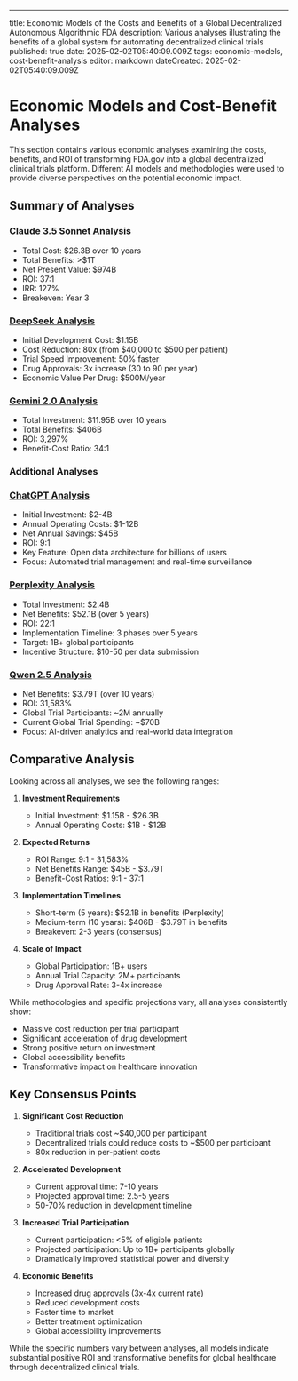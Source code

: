 ---
title: Economic Models of the Costs and Benefits of a Global Decentralized Autonomous Algorithmic FDA
description: Various analyses illustrating the benefits of a global system for automating decentralized clinical trials
published: true
date: 2025-02-02T05:40:09.009Z
tags: economic-models, cost-benefit-analysis
editor: markdown
dateCreated: 2025-02-02T05:40:09.009Z

# Economic Models and Cost-Benefit Analyses

This section contains various economic analyses examining the costs, benefits, and ROI of transforming FDA.gov into a global decentralized clinical trials platform. Different AI models and methodologies were used to provide diverse perspectives on the potential economic impact.

## Summary of Analyses

### [Claude 3.5 Sonnet Analysis](economic-models/dfda-cost-benefit-analysis-claude-3.5-sonnet)
- Total Cost: $26.3B over 10 years
- Total Benefits: >$1T
- Net Present Value: $974B
- ROI: 37:1
- IRR: 127%
- Breakeven: Year 3

### [DeepSeek Analysis](economic-models/dfda-cost-benefit-analysis-deepseek-r1)
- Initial Development Cost: $1.15B
- Cost Reduction: 80x (from $40,000 to $500 per patient)
- Trial Speed Improvement: 50% faster
- Drug Approvals: 3x increase (30 to 90 per year)
- Economic Value Per Drug: $500M/year

### [Gemini 2.0 Analysis](economic-models/dfda-cost-benefit-analysis-gemini-2-thinking)
- Total Investment: $11.95B over 10 years
- Total Benefits: $406B
- ROI: 3,297%
- Benefit-Cost Ratio: 34:1

### Additional Analyses

### [ChatGPT Analysis](economic-models/dfda-cost-benefit-analysis-chatgpt-o1)
- Initial Investment: $2-4B
- Annual Operating Costs: $1-12B
- Net Annual Savings: $45B
- ROI: 9:1
- Key Feature: Open data architecture for billions of users
- Focus: Automated trial management and real-time surveillance

### [Perplexity Analysis](economic-models/dfda-cost-benefit-analysis-perplexity-r1)
- Total Investment: $2.4B
- Net Benefits: $52.1B (over 5 years)
- ROI: 22:1
- Implementation Timeline: 3 phases over 5 years
- Target: 1B+ global participants
- Incentive Structure: $10-50 per data submission

### [Qwen 2.5 Analysis](economic-models/dfda-cost-benefit-analysis-qwen2.5-max)
- Net Benefits: $3.79T (over 10 years)
- ROI: 31,583%
- Global Trial Participants: ~2M annually
- Current Global Trial Spending: ~$70B
- Focus: AI-driven analytics and real-world data integration

## Comparative Analysis

Looking across all analyses, we see the following ranges:

1. **Investment Requirements**
   - Initial Investment: $1.15B - $26.3B
   - Annual Operating Costs: $1B - $12B

2. **Expected Returns**
   - ROI Range: 9:1 - 31,583%
   - Net Benefits Range: $45B - $3.79T
   - Benefit-Cost Ratios: 9:1 - 37:1

3. **Implementation Timelines**
   - Short-term (5 years): $52.1B in benefits (Perplexity)
   - Medium-term (10 years): $406B - $3.79T in benefits
   - Breakeven: 2-3 years (consensus)

4. **Scale of Impact**
   - Global Participation: 1B+ users
   - Annual Trial Capacity: 2M+ participants
   - Drug Approval Rate: 3-4x increase

While methodologies and specific projections vary, all analyses consistently show:
- Massive cost reduction per trial participant
- Significant acceleration of drug development
- Strong positive return on investment
- Global accessibility benefits
- Transformative impact on healthcare innovation

## Key Consensus Points

1. **Significant Cost Reduction**
   - Traditional trials cost ~$40,000 per participant
   - Decentralized trials could reduce costs to ~$500 per participant
   - 80x reduction in per-patient costs

2. **Accelerated Development**
   - Current approval time: 7-10 years
   - Projected approval time: 2.5-5 years
   - 50-70% reduction in development timeline

3. **Increased Trial Participation**
   - Current participation: <5% of eligible patients
   - Projected participation: Up to 1B+ participants globally
   - Dramatically improved statistical power and diversity

4. **Economic Benefits**
   - Increased drug approvals (3x-4x current rate)
   - Reduced development costs
   - Faster time to market
   - Better treatment optimization
   - Global accessibility improvements

While the specific numbers vary between analyses, all models indicate substantial positive ROI and transformative benefits for global healthcare through decentralized clinical trials.


